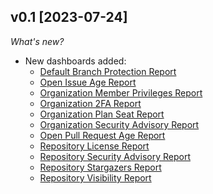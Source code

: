 ## v0.1 [2023-07-24]

_What's new?_

- New dashboards added:
  - [Default Branch Protection Report](https://hub.steampipe.io/mods/turbot/github_insights/dashboards/dashboard.default_branch_protection_report)
  - [Open Issue Age Report](https://hub.steampipe.io/mods/turbot/github_insights/dashboards/dashboard.issue_open_age_report)
  - [Organization Member Privileges Report](https://hub.steampipe.io/mods/turbot/github_insights/dashboards/dashboard.organization_member_privileges_report)
  - [Organization 2FA Report](https://hub.steampipe.io/mods/turbot/github_insights/dashboards/dashboard.organization_2fa_report)
  - [Organization Plan Seat Report](https://hub.steampipe.io/mods/turbot/github_insights/dashboards/dashboard.organization_plan_seat_report)
  - [Organization Security Advisory Report](https://hub.steampipe.io/mods/turbot/github_insights/dashboards/dashboard.organization_security_advisory_report)
  - [Open Pull Request Age Report](https://hub.steampipe.io/mods/turbot/github_insights/dashboards/dashboard.pull_request_open_age_report)
  - [Repository License Report](https://hub.steampipe.io/mods/turbot/github_insights/dashboards/dashboard.repository_license_report)
  - [Repository Security Advisory Report](https://hub.steampipe.io/mods/turbot/github_insights/dashboards/dashboard.repository_security_advisory_report)
  - [Repository Stargazers Report](https://hub.steampipe.io/mods/turbot/github_insights/dashboards/dashboard.repository_stargazer_report)
  - [Repository Visibility Report](https://hub.steampipe.io/mods/turbot/github_insights/dashboards/dashboard.repository_visibility_report)
